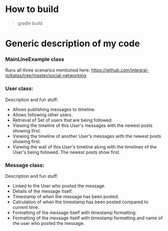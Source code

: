 # How to build

> gradle build

# Generic description of my code

### MainLineExample class

Runs all three scenarios mentioned here: https://github.com/integral-io/katas/tree/master/social-networking

### User class:

Description and fun stuff:

* Allows publishing messages to timeline.
* Allows following other users.
* Retrieval of Set of users that are being followed.
* Viewing the timeline of this User's messages with the newest posts showing first.
* Viewing the timeline of another User's messages with the newest posts showing first.
* Viewing the wall of this User's timeline along with the timelines of the User's being followed. The newest posts show
  first.

### Message class:

Description and fun stuff:

* Linked to the User who posted the message.
* Details of the message itself.
* Timestamp of when the message has been posted.
* Calculation of when the timestamp has been posted compared to current time.
* Formatting of the message itself with timestamp formatting.
* Formatting of the message itself with timestamp formatting and name of the user who posted the message.